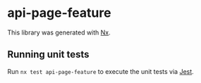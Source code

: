 # api-page-feature

This library was generated with [Nx](https://nx.dev).

## Running unit tests

Run `nx test api-page-feature` to execute the unit tests via [Jest](https://jestjs.io).
